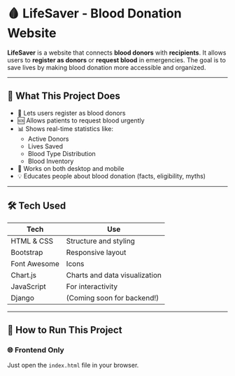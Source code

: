# 🩸 LifeSaver - Blood Donation Website

**LifeSaver** is a website that connects **blood donors** with **recipients**. It allows users to **register as donors** or **request blood** in emergencies. The goal is to save lives by making blood donation more accessible and organized.

---

## 📌 What This Project Does

- 💖 Lets users register as blood donors
- 🆘 Allows patients to request blood urgently
- 📊 Shows real-time statistics like:
  - Active Donors
  - Lives Saved
  - Blood Type Distribution
  - Blood Inventory
- 📱 Works on both desktop and mobile
- 💡 Educates people about blood donation (facts, eligibility, myths)

---

## 🛠️ Tech Used

| Tech         | Use                          |
|--------------|-------------------------------|
| HTML & CSS   | Structure and styling         |
| Bootstrap    | Responsive layout             |
| Font Awesome | Icons                         |
| Chart.js     | Charts and data visualization |
| JavaScript   | For interactivity             |
| Django       | (Coming soon for backend!)    |

---

## 🚀 How to Run This Project

### 🌐 Frontend Only

Just open the `index.html` file in your browser.

